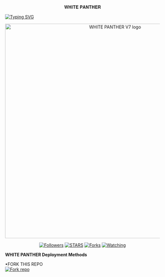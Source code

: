 <p align="center">
𝐖𝐇𝐈𝐓𝐄 𝐏𝐀𝐍𝐓𝐇𝐄𝐑
</p>

<a href="https://git.io/typing-svg"><img src="https://readme-typing-svg.demolab.com?font=Black+Ops+One&size=50&pause=1000&color=DAA520&center=true&width=910&height=100&lines=ADVANCED +WHITE PANTHER V7;MULTI+DEVICE+WHATSAPP+BOT" alt="Typing SVG" /></a>
  </p>

<p align="center">
  <a href="WHITE-PANTHER-v7">
    <img alt="WHITE PANTHER V7 logo" height="700" src="https://telegra.ph/file/00babef1e76a41f953d44.jpg">
  </a>
</p>

<p align="center">
  <a href="https://github.com/GURUMD-TECH/WHITE-PANTHER-v7"><img title="Followers" src="https://img.shields.io/github/followers/Cod3Uchiha?label=Followers&style=social"></a>
  <a href="https://github.com/GURUMD-TECH/WHITE-PANTHER-v7/stargazers/"><img title="STARS" src="https://github.com/GURUMD-TECH/WHITE-PANTHER-v7?&style=social"></a>
  <a href="https://github.com/GURUMD-TECH/WHITE-PANTHER-v7/network/members"><img title="Forks" src="https://github.com/GURUMD-TECH/WHITE-PANTHER-v7?style=social"></a>
  <a href="https://github.com/GURUMD-TECH/WHITE-PANTHER-v7/watchers"><img title="Watching" src="https://github.com/GURUMD-TECH/WHITE-PANTHER-v7t?label=Watching&style=social"></a>
</p>

 **WHITE PANTHER Deployment Methods**

•FORK THIS REPO
 <br>
 <a href='https://github.com/GURUMD-TECH/WHITE-PANTHER-v7/fork' target="_blank"><img alt='Fork repo' src='https://img.shields.io/badge/Fork-black?style=for-the-badge&logo=git&logoColor=white'/></a>
 
